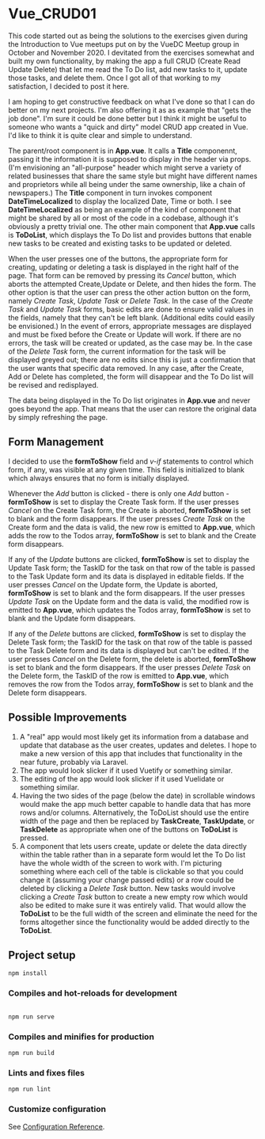 # Vue_CRUD01

This code started out as being the solutions to the exercises given during the Introduction to Vue meetups put on by the VueDC Meetup group in October and November 2020. I devitated from the exercises somewhat and built my own functionality, by making the app a full CRUD (Create Read Update Delete) that let me read the To Do list, add new tasks to it, update those tasks, and delete them. Once I got all of that working to my satisfaction, I decided to post it here. 

I am hoping to get constructive feedback on what I've done so that I can do better on my next projects. I'm also offering it as as example that "gets the job done". I'm sure it could be done better but I think it might be useful to someone who wants a "quick and dirty" model CRUD app created in Vue. I'd like to think it is quite clear and simple to understand. 

The parent/root component is in **App.vue**. It calls a **Title** componennt, passing it the information it is supposed to display in the header via props. (I'm envisioning an "all-purpose" header which might serve a variety of related businesses that share the same style but might have different names and proprietors while all being under the same ownership, like a chain of newspapers.) The **Title** component in turn invokes component **DateTimeLocalized** to display the localized Date, Time or both. I see **DateTimeLocalized** as being an example of the kind of component that might be shared by all or most of the code in a codebase, although it's obviously a pretty trivial one. 
The other main component that **App.vue** calls is **ToDoList**, which displays the To Do list and provides buttons that enable new tasks to be created and existing tasks to be updated or deleted. 

When the user presses one of the buttons, the appropriate form for creating, updating or deleting a task is displayed in the right half of the page. That form can be removed by pressing its *Cancel* button, which aborts the attempted Create,Update or Delete, and then hides the form. The other option is that the user can press the other action button on the form, namely *Create Task*, *Update Task* or *Delete Task*. In the case of the *Create Task* and *Update Task* forms, basic edits are done to ensure valid values in the fields, namely that they can't be left blank. (Additional edits could easily be envisioned.) In the event of errors, appropriate messages are displayed and must be fixed before the Create or Update will work. If there are no errors, the task will be created or updated, as the case may be. In the case of the *Delete Task* form, the current information for the task will be displayed greyed out; there are no edits since this is just a confirmation that the user wants that specific data removed. In any case, after the Create, Add or Delete has completed, the form will disappear and the To Do list will be revised and redisplayed. 

The data being displayed in the To Do list originates in **App.vue** and never goes beyond the app. That means that the user can restore the original data by simply refreshing the page. 

## Form Management
I decided to use the **formToShow** field and *v-if* statements to control which form, if any, was visible at any given time. This field is initialized to blank which always ensures that no form is initially displayed. 

Whenever the *Add* button is clicked - there is only one *Add* button - **formToShow** is set to display the Create Task form. If the user presses *Cancel* on the Create Task form, the Create is aborted, **formToShow** is set to blank and the form disappears. If the user presses *Create Task* on the Create form and the data is valid, the new row is emitted to **App.vue**, which adds the row to the Todos array, **formToShow** is set to blank and the Create form disappears.

If any of the *Update* buttons are clicked, **formToShow** is set to display the Update Task form; the TaskID for the task on that row of the table is passed to the Task Update form and its data is displayed in editable fields. If the user presses *Cancel* on the Update form, the Update is aborted, **formToShow** is set to blank and the form disappears. If the user presses *Update Task* on the Update form and the data is valid, the modified row is emitted to **App.vue**, which updates the Todos array, **formToShow** is set to blank and the Update form disappears. 

If any of the *Delete* buttons are clicked, **formToShow** is set to display the Delete Task form; the TaskID for the task on that row of the table is passed to the Task Delete form and its data is displayed but can't be edited. If the user presses *Cancel* on the Delete form, the delete is aborted, **formToShow** is set to blank and the form disappears. If the user presses *Delete Task* on the Delete form, the TaskID of the row is emitted to **App.vue**, which removes the row from the Todos array, **formToShow** is set to blank and the Delete form disappears.   

## Possible Improvements
1. A "real" app would most likely get its information from a database and update that database as the user creates, updates and deletes. I hope to make a new version of this app that includes that functionality in the near future, probably via Laravel. 
2. The app would look slicker if it used Vuetify or something similar. 
3. The editing of the app would look slicker if it used Vuelidate or something similar.
4. Having the two sides of the page (below the date) in scrollable windows would make the app much better capable to handle data that has more rows and/or columns. Alternatively, the ToDoList should use the entire width of the page and then be replaced by **TaskCreate**, **TaskUpdate**, or **TaskDelete** as appropriate when one of the buttons on **ToDoList** is pressed. 
5. A component that lets users create, update or delete the data directly within the table rather than in a separate form would let the To Do list have the whole width of the screen to work with. I'm picturing something where each cell of the table is clickable so that you could change it (assuming your change passed edits) or a row could be deleted by clicking a *Delete Task* button. New tasks would involve clicking a *Create Task* button to create a new empty row which would also be edited to make sure it was entirely valid. That would allow the **ToDoList** to be the full width of the screen and eliminate the need for the forms altogether since the functionality would be added directly to the **ToDoList**. 

## Project setup
```
npm install
```

### Compiles and hot-reloads for development
```

npm run serve
```

### Compiles and minifies for production
```
npm run build
```

### Lints and fixes files
```
npm run lint
```

### Customize configuration
See [Configuration Reference](https://cli.vuejs.org/config/).
